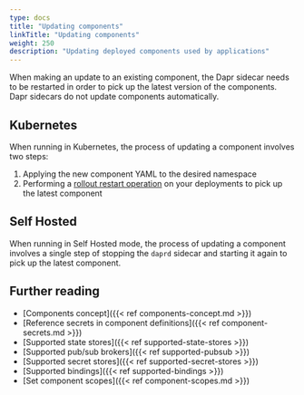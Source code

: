 ```yaml
---
type: docs
title: "Updating components"
linkTitle: "Updating components"
weight: 250
description: "Updating deployed components used by applications"
---
```


When making an update to an existing component, the Dapr sidecar needs to be restarted in order to pick up the latest version of the components. Dapr sidecars do not update components automatically.

## Kubernetes

When running in Kubernetes, the process of updating a component involves two steps:

1. Applying the new component YAML to the desired namespace
2. Performing a [rollout restart operation](https://kubernetes.io/docs/reference/kubectl/cheatsheet/#updating-resources) on your deployments to pick up the latest component

## Self Hosted

When running in Self Hosted mode, the process of updating a component involves a single step of stopping the `daprd` sidecar and starting it again to pick up the latest component.

## Further reading
- [Components concept]({{< ref components-concept.md >}})
- [Reference secrets in component definitions]({{< ref component-secrets.md >}})
- [Supported state stores]({{< ref supported-state-stores >}})
- [Supported pub/sub brokers]({{< ref supported-pubsub >}})
- [Supported secret stores]({{< ref supported-secret-stores >}})
- [Supported bindings]({{< ref supported-bindings >}})
- [Set component scopes]({{< ref component-scopes.md >}})
